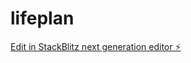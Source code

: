 # lifeplan

[Edit in StackBlitz next generation editor ⚡️](https://stackblitz.com/~/github.com/reedjones/lifeplan)